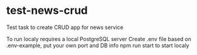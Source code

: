 # test-news-crud
Test task to create CRUD app for news service

To run localy requires a local PostgreSQL server
Create .env file based on .env-example, put your own port and DB info
npm run start to start localy
